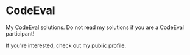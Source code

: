 CodeEval
========

My <a href="codeeval.com">CodeEval</a> solutions. Do not read my solutions if you are a CodeEval participant!

If you're interested, check out my <a href="http://goo.gl/Q6JZeY">public profile</a>.
